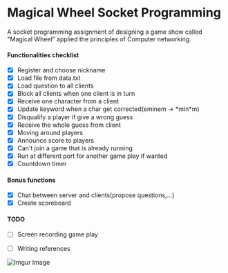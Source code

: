 # Magical Wheel Socket Programming
A socket programming assignment of designing a game show called "Magical Wheel" applied the principles of Computer networking.
#### Functionalities checklist
- [x] Register and choose nickname
- [x] Load file from data.txt
- [x] Load question to all clients
- [x] Block all clients when one client is in turn
- [x] Receive one character from a client
- [x] Update keyword when a char get corrected(eminem -> \*min\*m)
- [x] Disqualify a player if give a wrong guess
- [x] Receive the whole guess from client
- [x] Moving around players
- [x] Announce score to players
- [x] Can't join a game that is already running
- [x] Run at different port for another game play if wanted
- [x] Countdown timer
#### Bonus functions
- [x] Chat between server and clients(propose questions,...)
- [x] Create scoreboard
#### TODO
- [ ] Screen recording game play
- [ ] Writing references


![Imgur Image](https://imgur.com/wSvVhP5.jpg)
